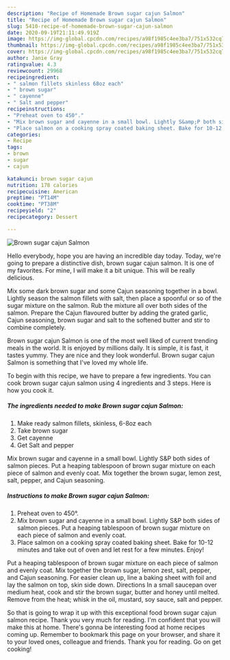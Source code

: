 ```yaml
---
description: "Recipe of Homemade Brown sugar cajun Salmon"
title: "Recipe of Homemade Brown sugar cajun Salmon"
slug: 5410-recipe-of-homemade-brown-sugar-cajun-salmon
date: 2020-09-19T21:11:49.919Z
image: https://img-global.cpcdn.com/recipes/a98f1985c4ee3ba7/751x532cq70/brown-sugar-cajun-salmon-recipe-main-photo.jpg
thumbnail: https://img-global.cpcdn.com/recipes/a98f1985c4ee3ba7/751x532cq70/brown-sugar-cajun-salmon-recipe-main-photo.jpg
cover: https://img-global.cpcdn.com/recipes/a98f1985c4ee3ba7/751x532cq70/brown-sugar-cajun-salmon-recipe-main-photo.jpg
author: Janie Gray
ratingvalue: 4.3
reviewcount: 29968
recipeingredient:
- " salmon fillets skinless 68oz each"
- " brown sugar"
- " cayenne"
- " Salt and pepper"
recipeinstructions:
- "Preheat oven to 450°."
- "Mix brown sugar and cayenne in a small bowl. Lightly S&amp;P both sides of salmon pieces. Put a heaping tablespoon of brown sugar mixture on each piece of salmon and evenly coat."
- "Place salmon on a cooking spray coated baking sheet. Bake for 10-12 minutes and take out of oven and let rest for a few minutes. Enjoy!"
categories:
- Recipe
tags:
- brown
- sugar
- cajun

katakunci: brown sugar cajun 
nutrition: 178 calories
recipecuisine: American
preptime: "PT14M"
cooktime: "PT38M"
recipeyield: "2"
recipecategory: Dessert

---
```



![Brown sugar cajun Salmon](https://img-global.cpcdn.com/recipes/a98f1985c4ee3ba7/751x532cq70/brown-sugar-cajun-salmon-recipe-main-photo.jpg)

Hello everybody, hope you are having an incredible day today. Today, we're going to prepare a distinctive dish, brown sugar cajun salmon. It is one of my favorites. For mine, I will make it a bit unique. This will be really delicious.

Mix some dark brown sugar and some Cajun seasoning together in a bowl. Lightly season the salmon fillets with salt, then place a spoonful or so of the sugar mixture on the salmon. Rub the mixture all over both sides of the salmon. Prepare the Cajun flavoured butter by adding the grated garlic, Cajun seasoning, brown sugar and salt to the softened butter and stir to combine completely.

Brown sugar cajun Salmon is one of the most well liked of current trending meals in the world. It is enjoyed by millions daily. It is simple, it is fast, it tastes yummy. They are nice and they look wonderful. Brown sugar cajun Salmon is something that I've loved my whole life.


To begin with this recipe, we have to prepare a few ingredients. You can cook brown sugar cajun salmon using 4 ingredients and 3 steps. Here is how you cook it.

<!--inarticleads1-->

##### The ingredients needed to make Brown sugar cajun Salmon:

1. Make ready  salmon fillets, skinless, 6-8oz each
1. Take  brown sugar
1. Get  cayenne
1. Get  Salt and pepper


Mix brown sugar and cayenne in a small bowl. Lightly S&amp;P both sides of salmon pieces. Put a heaping tablespoon of brown sugar mixture on each piece of salmon and evenly coat. Mix together the brown sugar, lemon zest, salt, pepper, and Cajun seasoning. 

<!--inarticleads2-->

##### Instructions to make Brown sugar cajun Salmon:

1. Preheat oven to 450°.
1. Mix brown sugar and cayenne in a small bowl. Lightly S&amp;P both sides of salmon pieces. Put a heaping tablespoon of brown sugar mixture on each piece of salmon and evenly coat.
1. Place salmon on a cooking spray coated baking sheet. Bake for 10-12 minutes and take out of oven and let rest for a few minutes. Enjoy!


Put a heaping tablespoon of brown sugar mixture on each piece of salmon and evenly coat. Mix together the brown sugar, lemon zest, salt, pepper, and Cajun seasoning. For easier clean up, line a baking sheet with foil and lay the salmon on top, skin side down. Directions In a small saucepan over medium heat, cook and stir the brown sugar, butter and honey until melted. Remove from the heat; whisk in the oil, mustard, soy sauce, salt and pepper. 

So that is going to wrap it up with this exceptional food brown sugar cajun salmon recipe. Thank you very much for reading. I'm confident that you will make this at home. There's gonna be interesting food at home recipes coming up. Remember to bookmark this page on your browser, and share it to your loved ones, colleague and friends. Thank you for reading. Go on get cooking!
